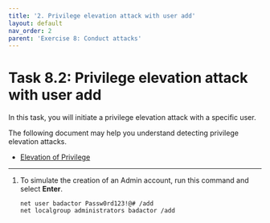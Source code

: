 ```yaml
---
title: '2. Privilege elevation attack with user add'
layout: default
nav_order: 2
parent: 'Exercise 8: Conduct attacks'
---
```


# Task 8.2: Privilege elevation attack with user add

In this task, you will initiate a privilege elevation attack with a specific user.

The following document may help you understand detecting privilege elevation attacks.

- [Elevation of Privilege](https://learn.microsoft.com/en-us/windows-hardware/drivers/ifs/elevation-of-privilege)

---

1.  To simulate the creation of an Admin account, run this command and select **Enter**.

    ```CommandPrompt
    net user badactor Passw0rd123!@# /add
    net localgroup administrators badactor /add
    ```
